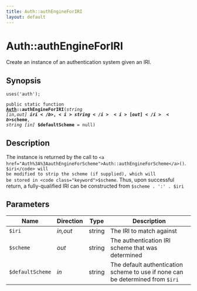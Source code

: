 ```yaml
---
title: Auth::authEngineForIRI
layout: default
---
```


# Auth::authEngineForIRI

Create an instance of an authentication system given an IRI.

## Synopsis

<code>uses('auth');</code>

<code>public static function <b><a href="Auth">Auth</a>::authEngineForIRI</b>(<i>string</i> <i>[in,out]</i> <b>$iri</b>, <i>string</i> <i>[out]</i> <b>$scheme</b>, <i>string</i> <i>[in]</i> <b>$defaultScheme</b> = null)</code>

## Description

The instance is returned by the call to `<a href="Auth%3A%3AauthEngineForScheme">Auth::authEngineForScheme</a>()`.
<code class="keyword">$iri</code> will be modified to strip the scheme (if supplied), which will
be stored in <code class="keyword">$scheme</code>. Thus, upon successful return, a fully-qualified
IRI can be constructed from <code>$scheme . ':' . $iri</code>

## Parameters

<table>
  <thead>
    <tr>
      <th>Name</th>
      <th>Direction</th>
      <th>Type</th>
      <th>Description</th>
    </tr>
  </thead>
  <tbody>
    <tr>
      <td><code>$iri</code>
      <td><i>in,out</i></td>
      <td>string</td>
      <td>
The IRI to match against
      </td>
    </tr>
    <tr>
      <td><code>$scheme</code>
      <td><i>out</i></td>
      <td>string</td>
      <td>
The authentication IRI scheme that was
determined
      </td>
    </tr>
    <tr>
      <td><code>$defaultScheme</code>
      <td><i>in</i></td>
      <td>string</td>
      <td>
The default authentication scheme to
use if none can be determined from <code>$iri</code>
      </td>
    </tr>
  </tbody>
</table>

